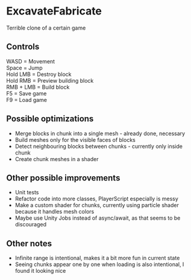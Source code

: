 # ExcavateFabricate

 Terrible clone of a certain game
 

## Controls

WASD = Movement  
Space = Jump  
Hold LMB = Destroy block  
Hold RMB = Preview building block  
RMB + LMB = Build block  
F5 = Save game  
F9 = Load game  

## Possible optimizations

- Merge blocks in chunk into a single mesh - already done, necessary
- Build meshes only for the visible faces of blocks
- Detect neighbouring blocks between chunks - currently only inside chunk
- Create chunk meshes in a shader

## Other possible improvements
- Unit tests
- Refactor code into more classes, PlayerScript especially is messy
- Make a custom shader for chunks, currently using particle shader because it handles mesh colors
- Maybe use Unity Jobs instead of async/await, as that seems to be discouraged

## Other notes
- Infinite range is intentional, makes it a bit more fun in current state
- Seeing chunks appear one by one when loading is also intentional, I found it looking nice
